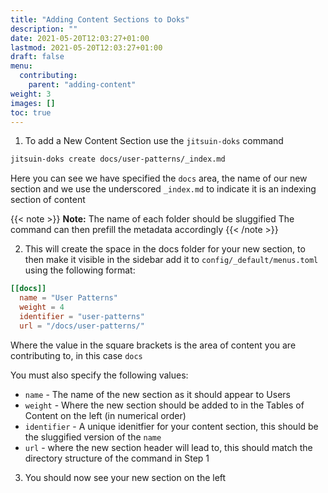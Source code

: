 ```yaml
---
title: "Adding Content Sections to Doks"
description: ""
date: 2021-05-20T12:03:27+01:00
lastmod: 2021-05-20T12:03:27+01:00
draft: false
menu:
  contributing:
    parent: "adding-content"
weight: 3
images: []
toc: true
---
```


1. To add a New Content Section use the `jitsuin-doks` command

```bash
jitsuin-doks create docs/user-patterns/_index.md
```
Here you can see we have specified the `docs` area, the name of our new section and we use the underscored `_index.md` to indicate it is an indexing section of content

{{< note >}}
**Note:** The name of each folder should be sluggified 
   The command can then prefill the metadata accordingly
{{< /note >}}

2. This will create the space in the docs folder for your new section, to then make it visible in the sidebar add it to `config/_default/menus.toml` using the following format:

```toml
[[docs]]
  name = "User Patterns"
  weight = 4
  identifier = "user-patterns"
  url = "/docs/user-patterns/"
```

Where the value in the square brackets is the area of content you are contributing to, in this case `docs`

You must also specify the following values:

* `name` - The name of the new section as it should appear to Users
* `weight` - Where the new section should be added to in the Tables of Content on the left (in numerical order)
* `identifier` - A unique idenitfier for your content section, this should be the sluggified version of the `name`
* `url` - where the new section header will lead to, this should match the directory structure of the command in Step 1

3. You should now see your new section on the left